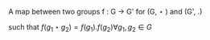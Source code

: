 A map between two groups f : G -> G' for (G, $\star$ ) and (G', .)

such that $f(g_1 \star g_2) = f(g_1) . f(g_2) \forall g_1, g_2 \in G$
